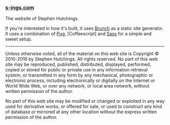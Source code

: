 ### [s-ings.com](http://s-ings.com)

The website of Stephen Hutchings.

If you're interested in how it's built, it uses [Brunch] as a static site generator. It uses a combination of [Pug], [Coffeescript] and [Sass] for a simple and sweet setup.

-----

Unless otherwise noted, all of the material on this web site is Copyright © 2010-2016 by Stephen Hutchings. All rights reserved. No part of this web site may be reproduced, published, distributed, displayed, performed, copied or stored for public or private use in any information retrieval system, or transmitted in any form by any mechanical, photographic or electronic process, including electronically or digitally on the Internet or World Wide Web, or over any network, or local area network, without written permission of the author.

No part of this web site may be modified or changed or exploited in any way used for derivative works, or offered for sale, or used to construct any kind of database or mirrored at any other location without the express written permission of the author.

[Backbone]: http://backbonejs.org/
[Pug]: https://pugjs.org/
[underscore]: http://underscorejs.org/
[moment]: https://momentjs.com/
[written]: https://www.npmjs.com/written
[SASS]: http://sass-lang.com/
[Brunch]: http://brunch.io/
